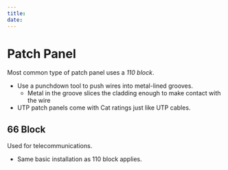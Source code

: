```yaml
---
title: 
date: 
---
```


# Patch Panel

Most common type of patch panel uses a *110 block*.

-   Use a punchdown tool to push wires into metal-lined grooves.
    -   Metal in the groove slices the cladding enough to make contact with the wire
-   UTP patch panels come with Cat ratings just like UTP cables.

## 66 Block

Used for telecommunications.

-   Same basic installation as 110 block applies.

